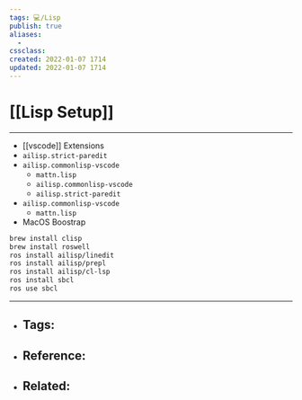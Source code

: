 ```yaml
---
tags: 💻️/Lisp 
publish: true
aliases:
  - 
cssclass: 
created: 2022-01-07 1714
updated: 2022-01-07 1714
---
```


# [[Lisp Setup]]

---

- [[vscode]] Extensions
- `ailisp.strict-paredit`
- `ailisp.commonlisp-vscode`
	- `mattn.lisp`
	- `ailisp.commonlisp-vscode`
	- `ailisp.strict-paredit`
- `ailisp.commonlisp-vscode`
	- `mattn.lisp`
- MacOS Boostrap

```bash
brew install clisp
brew install roswell
ros install ailisp/linedit
ros install ailisp/prepl
ros install ailisp/cl-lsp
ros install sbcl
ros use sbcl
```

---

- Tags: 
	- 
- Reference:
	- 
- Related:
	- 
